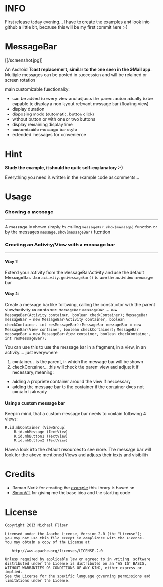 INFO
=========

First release today evening...
I have to create the examples and look into github a little bit, because this will be my first commit here :-)

MessageBar
==========

[[/screenshot.jpg]]

An Android **Toast replacement, similar to the one seen in the GMail app**.
Multiple messages can be posted in succession and will be retained on screen rotation

main customizable functionality:

* can be added to every view and adjusts the parent automatically to be capable to display a non layout relevant message bar (floating view)
* display duration
* disposing mode (automatic, button click)
* without button or with one or two buttons
* display remaining display time
* customizable message bar style
* extended messages for convenience

Hint
=====

**Study the example, it should be quite self-explanatory :-)**

Everything you need is written in the example code as comments...


Usage
=====

### Showing a message
-----------------------------------------------

A message is shown simply by calling `messageBar.show(message)` function or by the messages `message.show(messageBar)` fucntion

### Creating an Activity/View with a message bar
-----------------------------------------------

#### Way 1:

Extend your activity from the MessageBarActivity and use the default MessageBar.
Use `activity.getMessageBar()` to use the activities message bar

#### Way 2:

Create a message bar like following, calling the constructor with the parent view/activity as container:
`MessageBar messageBar = new MessageBar(Activity container, boolean checkContainer);`
`MessageBar messageBar = new MessageBar(Activity container, boolean checkContainer, int resMessageBar);`
`MessageBar messageBar = new MessageBar(View container, boolean checkContainer);`
`MessageBar messageBar = new MessageBar(View container, boolean checkContainer, int resMessageBar);`

You can use this to use the message bar in a fragment, in a view, in an activity.... just everywhere

1. container... is the parent, in which the message bar will be shown
2. checkContainer... this will check the parent view and adjust it if necessary, meaning:
 * adding a propriete container around the view if neccessary
 * adding the message bar to the container if the container does not contain it already

#### Using a custom message bar

Keep in mind, that a custom message bar needs to contain following 4 views:

    R.id.mbContainer (ViewGroup)
        R.id.mbMessage (TextView)
        R.id.mbButton1 (TextView)
        R.id.mbButton2 (TextView)
        
Have a look into the default resources to see more. The message bar will look for the above mentioned Views and adjusts their texts and visibility 

Credits
=======

 * Roman Nurik for creating the [example][1] this library is based on.
 * [SimonVT][2] for giving me the base idea and the starting code


License
=======

    Copyright 2013 Michael Flisar

    Licensed under the Apache License, Version 2.0 (the "License");
    you may not use this file except in compliance with the License.
    You may obtain a copy of the License at

       http://www.apache.org/licenses/LICENSE-2.0

    Unless required by applicable law or agreed to in writing, software
    distributed under the License is distributed on an "AS IS" BASIS,
    WITHOUT WARRANTIES OR CONDITIONS OF ANY KIND, either express or implied.
    See the License for the specific language governing permissions and
    limitations under the License.

 [1]: https://code.google.com/p/romannurik-code/source/browse/#git%2Fmisc%2Fundobar
 [2]: https://github.com/SimonVT
